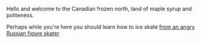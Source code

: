 Hello and welcome to the Canadian frozen north, land of maple syrup and politeness. 

Perhaps while you're here you should learn how to ice skate [from an angry Russian figure skater](https://www.youtube.com/watch?v=dvgotTwfdxY)